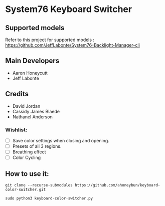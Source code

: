 # System76 Keyboard Switcher

## Supported models

Refer to this project for supported models : https://github.com/JeffLabonte/System76-Backlight-Manager-cli

Main Developers
----------------
- Aaron Honeycutt
- Jeff Labonte

Credits 
--------
- David Jordan
- Cassidy James Blaede
- Nathanel Anderson

### Wishlist:

- [ ] Save color settings when closing and opening.
- [ ] Presets of all 3 regions.
- [ ] Breathing effect
- [ ] Color Cycling

## How to use it:

``` shell
git clone --recurse-submodules https://github.com/ahoneybun/keyboard-color-switcher.git
```

```python
sudo python3 keyboard-color-switcher.py

```

